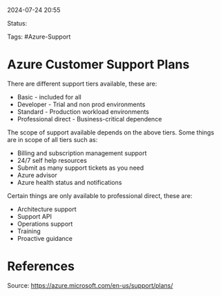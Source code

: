 2024-07-24 20:55

Status:

Tags: #Azure-Support

# Azure Customer Support Plans

There are different support tiers available, these are:

- Basic - included for all
- Developer - Trial and non prod environments
- Standard - Production workload environments
- Professional direct - Business-critical dependence

The scope of support available depends on the above tiers. Some things are in scope of all tiers such as:

- Billing and subscription management support
- 24/7 self help resources
- Submit as many support tickets as you need
- Azure advisor
- Azure health status and notifications

Certain things are only available to professional direct, these are:

- Architecture support
- Support API
- Operations support
- Training
- Proactive guidance

# References
Source: https://azure.microsoft.com/en-us/support/plans/